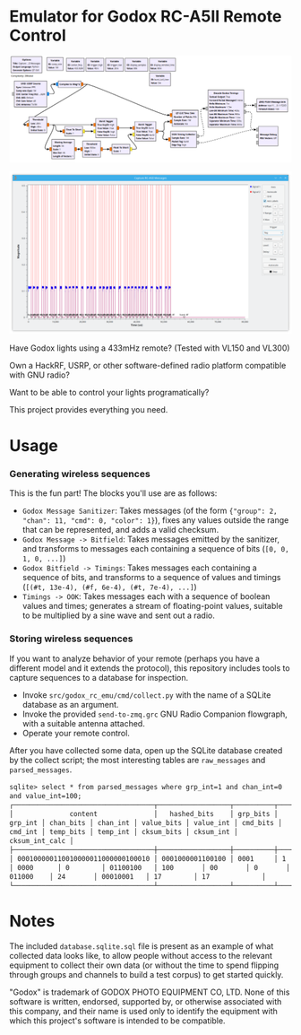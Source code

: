 Emulator for Godox RC-A5II Remote Control
=========================================

![Capture Flowgraph Screenshot](./doc/assets/capture-flowgraph.png)

![Captured Packet Screenshot](./doc/assets/captured-packet.png)

Have Godox lights using a 433mHz remote? (Tested with VL150 and VL300)

Own a HackRF, USRP, or other software-defined radio platform compatible with GNU radio?

Want to be able to control your lights programatically?

This project provides everything you need.



Usage
=====

### Generating wireless sequences

This is the fun part! The blocks you'll use are as follows:

- `Godox Message Sanitizer`: Takes messages (of the form `{"group": 2, "chan": 11, "cmd": 0, "color": 1}`), fixes any values outside the range that can be represented, and adds a valid checksum.
- `Godox Message -> Bitfield`: Takes messages emitted by the sanitizer, and transforms to messages each containing a sequence of bits (`[0, 0, 1, 0, ...]`)
- `Godox Bitfield -> Timings`: Takes messages each containing a sequence of bits, and transforms to a sequence of values and timings (`[(#t, 13e-4), (#f, 6e-4), (#t, 7e-4), ...]`)
- `Timings -> OOK`: Takes messages each with a sequence of boolean values and times; generates a stream of floating-point values, suitable to be multiplied by a sine wave and sent out a radio.

### Storing wireless sequences

If you want to analyze behavior of your remote (perhaps you have a different model and it extends the protocol), this repository includes tools to capture sequences to a database for inspection.

- Invoke `src/godox_rc_emu/cmd/collect.py` with the name of a SQLite database as an argument.
- Invoke the provided `send-to-zmq.grc` GNU Radio Companion flowgraph, with a suitable antenna attached.
- Operate your remote control.

After you have collected some data, open up the SQLite database created by the collect script; the most interesting tables are `raw_messages` and `parsed_messages`.

```none
sqlite> select * from parsed_messages where grp_int=1 and chan_int=0 and value_int=100;
┌───────────────────────────────────┬──────────────────┬──────────┬─────────┬───────────┬──────────┬────────────┬───────────┬──────────┬─────────┬───────────┬──────────┬────────────┬───────────┬────────────────┐
│              content              │   hashed_bits    │ grp_bits │ grp_int │ chan_bits │ chan_int │ value_bits │ value_int │ cmd_bits │ cmd_int │ temp_bits │ temp_int │ cksum_bits │ cksum_int │ cksum_int_calc │
├───────────────────────────────────┼──────────────────┼──────────┼─────────┼───────────┼──────────┼────────────┼───────────┼──────────┼─────────┼───────────┼──────────┼────────────┼───────────┼────────────────┤
│ 000100000110010000011000000100010 │ 0001000001100100 │ 0001     │ 1       │ 0000      │ 0        │ 01100100   │ 100       │ 00       │ 0       │ 011000    │ 24       │ 00010001   │ 17        │ 17             │
└───────────────────────────────────┴──────────────────┴──────────┴─────────┴───────────┴──────────┴────────────┴───────────┴──────────┴─────────┴───────────┴──────────┴────────────┴───────────┴────────────────┘
```


Notes
=====

The included `database.sqlite.sql` file is present as an example of what collected data looks like, to allow people without access to the relevant equipment to collect their own data (or without the time to spend flipping through groups and channels to build a test corpus) to get started quickly.

"Godox" is trademark of GODOX PHOTO EQUIPMENT CO, LTD. None of this software is written, endorsed, supported by, or otherwise associated with this company, and their name is used only to identify the equipment with which this project's software is intended to be compatible.
